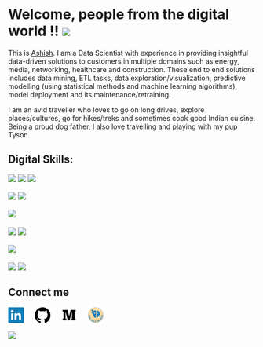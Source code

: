 # Welcome, people from the digital world !! <img src="https://emojis.slackmojis.com/emojis/images/1531849430/4246/blob-sunglasses.gif?1531849430" width="30"/>

This is [Ashish](https://ashishkr568.github.io/). I am a Data Scientist with experience in providing insightful data-driven solutions to customers in multiple domains such as energy, media, networking, healthcare and construction. These end to end solutions includes data mining, ETL tasks, data exploration/visualization, predictive modelling (using statistical methods and machine learning algorithms), model deployment and its maintenance/retraining.

I am an avid traveller who loves to go on long drives, explore places/cultures, go for hikes/treks and sometimes cook good Indian cuisine. Being a proud dog father, I also love travelling and playing with my pup Tyson.


## Digital Skills:

<code><img height="20" src="https://img.shields.io/badge/-Python-ffffff?style=flat-square&logo=python&logoColor=306998"></code>
<code><img height="20" src="https://img.shields.io/badge/-RStudio-ffffff?style=flat-square&logo=RStudio&logoColor=#3686d3"></code>
<code><img height="20" src="https://img.shields.io/badge/-VBA for Excel-1d6f42?style=flat-square&logo=Microsoft Excel&logoColor=white"></code><br><br>
<code><img height="20" src="https://img.shields.io/badge/-HTML5-e34c26?style=flat-square&logo=HTML5&logoColor=white"></code>
<code><img height="20" src="https://img.shields.io/badge/-CSS3-264de4?style=flat-square&logo=CSS3&logoColor=white"></code><br><br>
<code><img height="20" src="https://img.shields.io/badge/-Microsoft%20Azure-46a2f1?style=flat-square&logo=Microsoft%20Azure&logoColor=white"></code><br><br>
<code><img height="20" src="https://img.shields.io/badge/-Microsoft SQL Server-white?style=flat-square&logo=Microsoft SQL Server&logoColor=red"></code>
<code><img height="20" src="https://img.shields.io/badge/-PostgreSQL-white?style=flat-square&logo=PostgreSQL&logoColor=blue"></code><br><br>
<code><img height="20" src="https://img.shields.io/badge/-Power BI-F7B93E?style=flat-square&logo=Power BI&logoColor=white"></code><br><br>
<code><img height="20" src="https://img.shields.io/badge/-Windows-46a2f1?style=flat-square&logo=Windows&logoColor=white"></code>
<code><img height="20" src="https://img.shields.io/badge/-Linux-46a2f1?style=flat-square&logo=Linux&logoColor=000000"></code>



## Connect me 

[![LinkedIn][1]][2] &emsp;        [![GitHub][3]][4]  &emsp;    [![Medium][5]][6]      &emsp;    [![thehalfhuman][7]][8]  

[1]:  https://github.com/ashishkr568/generic-repo/blob/main/Linkedin.png
[2]:  https://www.linkedin.com/in/ashish568/
[3]:  https://github.com/ashishkr568/generic-repo/blob/main/Github.png
[4]:  https://github.com/ashishkr568
[5]:  https://github.com/ashishkr568/generic-repo/blob/main/medium.png
[6]:  https://medium.com/@ashish.568
[7]:  https://github.com/ashishkr568/generic-repo/blob/main/TheHalfHuman.png
[8]:  https://ashishkr568.github.io/

![](https://visitor-badge.glitch.me/badge?page_id=ashishkr.568)



<!--
**ashishkr568/ashishkr568** is a ✨ _special_ ✨ repository because its `README.md` (this file) appears on your GitHub profile.

Here are some ideas to get you started:

- 🔭 I’m currently working on ...
- 🌱 I’m currently learning ...
- 👯 I’m looking to collaborate on ...
- 🤔 I’m looking for help with ...
- 💬 Ask me about ...
- 📫 How to reach me: ...
- 😄 Pronouns: ...
- ⚡ Fun fact: ...
-->
